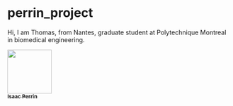 # perrin_project

Hi, I am Thomas, from Nantes, graduate student at Polytechnique Montreal in biomedical engineering.

<a href="https://github.com/Thomas-Pr">
   <img src="https://avatars.githubusercontent.com/u/102051242?v=4?s=100" width="100px;" alt=""/>
   <br /><sub><b>Isaac Perrin</b></sub>
</a>
